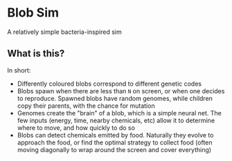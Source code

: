# Blob Sim
A relatively simple bacteria-inspired sim

## What is this?

In short:

- Differently coloured blobs correspond to different genetic codes
- Blobs spawn when there are less than `N` on screen, or when one decides to reproduce. Spawned blobs have random genomes, while children copy their parents, with the chance for mutation
- Genomes create the "brain" of a blob, which is a simple neural net. The few inputs (energy, time, nearby chemicals, etc) allow it to determine where to move, and how quickly to do so
- Blobs can detect chemicals emitted by food. Naturally they evolve to approach the food, or find the optimal strategy to collect food (often moving diagonally to wrap around the screen and cover everything)
